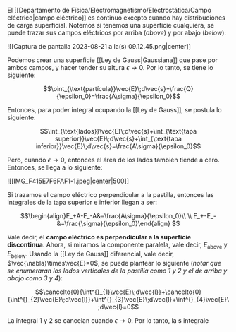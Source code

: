 
El [[Departamento de Física/Electromagnetismo/Electrostática/Campo eléctrico|campo eléctrico]] es continuo excepto cuando hay distribuciones de carga superficial. Notemos si tenemos una superficie cualquiera, se puede trazar sus campos eléctricos por arriba (*above*) y por abajo (*below*):

![[Captura de pantalla 2023-08-21 a la(s) 09.12.45.png|center]]


Podemos crear una superficie [[Ley de Gauss|Gaussiana]] que pase por ambos campos, y hacer tender su altura $\epsilon\to0$. Por lo tanto, se tiene lo siguiente: 

$$\oint_{\text{partícula}}\vec{E}\;d\vec{s}=\frac{Q}{\epsilon_0}=\frac{A\sigma}{\epsilon_0}$$

Entonces, para poder integral ocupando la [[Ley de Gauss]], se postula lo siguiente: 

$$\int_{\text{lados}}\vec{E}\;d\vec{s}+\int_{\text{tapa superior}}\vec{E}\;d\vec{s}+\int_{\text{tapa inferior}}\vec{E}\;d\vec{s}=\frac{A\sigma}{\epsilon_0}$$

Pero, cuando $\epsilon\to0$, entonces el área de los lados también tiende a cero. Entonces, se llega a lo siguiente:

![[IMG_F415E7F6FAF1-1.jpeg|center|500]]

Si trazamos el campo eléctrico perpendicular a la pastilla, entonces las integrales de la tapa superior e inferior llegan a ser: 

$$\begin{align}E_+A-E_-A&=\frac{A\sigma}{\epsilon_0}\\ \\ 
E_+-E_-&=\frac{\sigma}{\epsilon_0}\end{align}
$$

Vale decir, el **campo eléctrico es perpendicular a la superficie discontinua**. Ahora, si miramos la componente paralela, vale decir, $E_{\text{above}}$ y $E_{\text{below}}$. Usando la [[Ley de Gauss]] diferencial, vale decir, $\vec{\nabla}\times\vec{E}=0$, se puede plantear lo siguiente (*notar que se enumeraran los lados verticales de la pastilla como $1$ y $2$ y el de arriba y abajo como $3$ y $4$*): 

$$\cancelto{0}{\int^{}_{1}\vec{E}\;d\vec{l}}+\cancelto{0}{\int^{}_{2}\vec{E}\;d\vec{l}}+\int^{}_{3}\vec{E}\;d\vec{l}+\int^{}_{4}\vec{E}\;d\vec{l}=0$$

La integral $1$ y $2$ se cancelan cuando $\epsilon\to0$. Por lo tanto, la s integrale